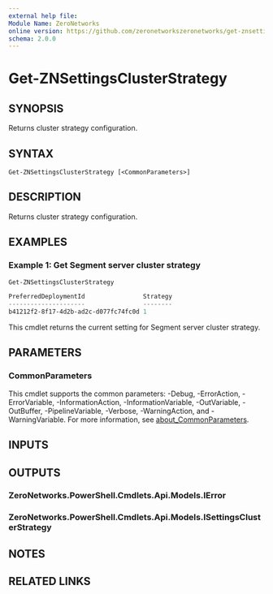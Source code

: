 ```yaml
---
external help file:
Module Name: ZeroNetworks
online version: https://github.com/zeronetworkszeronetworks/get-znsettingsclusterstrategy
schema: 2.0.0
---
```


# Get-ZNSettingsClusterStrategy

## SYNOPSIS
Returns cluster strategy configuration.

## SYNTAX

```
Get-ZNSettingsClusterStrategy [<CommonParameters>]
```

## DESCRIPTION
Returns cluster strategy configuration.

## EXAMPLES

### Example 1: Get Segment server cluster strategy
```powershell
Get-ZNSettingsClusterStrategy

PreferredDeploymentId                Strategy
---------------------                --------
b41212f2-8f17-4d2b-ad2c-d077fc74fc0d 1
```

This cmdlet returns the current setting for Segment server cluster strategy.

## PARAMETERS

### CommonParameters
This cmdlet supports the common parameters: -Debug, -ErrorAction, -ErrorVariable, -InformationAction, -InformationVariable, -OutVariable, -OutBuffer, -PipelineVariable, -Verbose, -WarningAction, and -WarningVariable. For more information, see [about_CommonParameters](http://go.microsoft.com/fwlink/?LinkID=113216).

## INPUTS

## OUTPUTS

### ZeroNetworks.PowerShell.Cmdlets.Api.Models.IError

### ZeroNetworks.PowerShell.Cmdlets.Api.Models.ISettingsClusterStrategy

## NOTES

## RELATED LINKS

